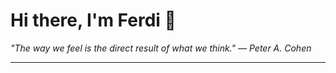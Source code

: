 <h1>Hi there, I'm Ferdi 👋</h1>

<p><em>
  "The way we feel is the direct result of what we think." — Peter A. Cohen
</em></p>

---

